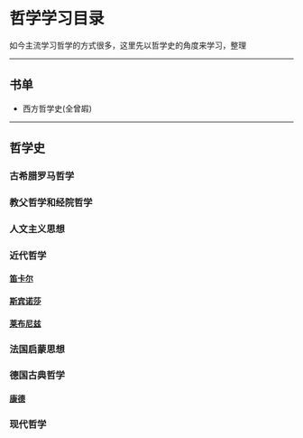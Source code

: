 # 哲学学习目录

如今主流学习哲学的方式很多，这里先以哲学史的角度来学习，整理

---

## 书单

- 西方哲学史(全曾嘏)

---

## 哲学史


### 古希腊罗马哲学

### 教父哲学和经院哲学

### 人文主义思想

### 近代哲学
#### [笛卡尔](/philosophy/xz/01笛卡尔.md)
#### [斯宾诺莎](/philosophy/xz/02斯宾诺莎.md)
#### [莱布尼兹](/philosophy/xz/03莱布尼兹.md)
### 法国启蒙思想

###	德国古典哲学

#### [康德](/philosophy/xz/康德.md)

### 现代哲学


